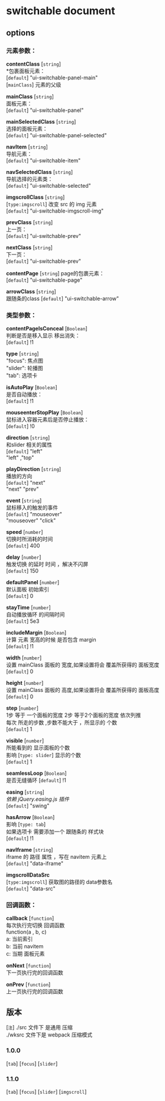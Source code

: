 switchable document
===================
options
----------------------
### 元素参数：
**contentClass** [`string`]  
    *包裹面板元素：   
   [`default`] "ui-switchable-panel-main"  
   [`mainClass`] 元素的父级  
        
**mainClass** [`string`]  
    面板元素：  
    [`default`] "ui-switchable-panel"
    
**mainSelectedClass** [`string`]  
    选择的面板元素：   
    [`default`] "ui-switchable-panel-selected"
   
**navItem**  [`string`]  
     导航元素：  
     [`default`] "ui-switchable-item"
     
**navSelectedClass** [`string`]  
    导航选择的元素类：  
     [`default`] "ui-switchable-selected"
  
**imgscrollClass** [`string`]  
    [`type:imgscroll`] 改变 src 的 img 元素  
      [`default`] "ui-switchable-imgscroll-img"

**prevClass** [`string`]  
    上一页：  
 [`default`] "ui-switchable-prev"
 
 **nextClass** [`string`]  
     下一页：  
  [`default`] "ui-switchable-prev"
  
**contentPage** [`string`]
    page的包裹元素：  
  [`default`] "ui-switchable-page"

**arrowClass** [`string`]  
    跟随条的class
    [`default`] "ui-switchable-arrow"
 
 
### 类型参数：  
**contentPageIsConceal**  [`Boolean`]  
      判断是否是移入显示 移出消失：  
      [`default`] !1

 **type** [`string`]  
  "focus":  焦点图  
  "slider": 轮播图  
  "tab":    选项卡  
  
**isAutoPlay** [`Boolean`]  
    是否自动播放：  
   [`default`] !1  
   
**mouseenterStopPlay** [`Boolean`]  
    鼠标进入容器元素后是否停止播放：   
     [`default`] !0
     
 **direction** [`string`]  
    和slider 相关的属性  
    [`default`]  "left"  
    "left" ,"top"
    
 **playDirection** [`string`]  
    播放的方向  
    [`default`]  "next"  
    "next" "prev"
    
**event** [`string`]  
    鼠标移入的触发的事件  
    [`default`]  "mouseover"  
    "mouseover" "click"
    
 **speed**  [`number`]  
    切换时所消耗的时间  
   [`default`] 400
   
**delay**  [`number`]  
    触发切换 的延时 时间 ，解决不闪屏  
    [`default`] 150
    
**defaultPanel** [`number`]  
    默认面板 初始索引  
    [`default`] 0
    
**stayTime** [`number`]  
    自动播放循环 的间隔时间  
    [`default`] 5e3
    
**includeMargin** [`Boolean`]  
    计算 元素 宽高的时候 是否包含 margin  
     [`default`] !1
     
**width** [`number`]  
    设置 mainClass 面板的 宽度,如果设置将会 覆盖所获得的 面板宽度  
    [`default`] 0

**height** [`number`]  
 设置 mainClass 面板的 高度,如果设置将会 覆盖所获得的 面板高度  
    [`default`] 0

**step** [`number`]  
    1步 等于 一个面板的宽度 2步 等于2个面板的宽度 依次列推  
    每次 所走的步数 ,步数不能大于 ，所显示的 个数  
    [`default`] 1
    
**visible** [`number`]  
    所能看到的 显示面板的个数  
     影响 [`type: slider`] 显示的个数   
    [`default`] 1

**seamlessLoop** [`Boolean`]  
    是否无缝循环
    [`default`] !1
    
**easing** [`string`]  
    *依赖 jQuery.easing.js 插件*  
    [`default`] "swing"
 
**hasArrow**  [`Boolean`]  
     影响 [`type: tab`]  
      如果选项卡 需要添加一个 跟随条的 样式块  
      [`default`] !1

**navIframe**  [`string`]  
    iframe 的 路径 属性 ，写在 navitem 元素上  
    [`default`] "data-iframe"

**imgscrollDataSrc**  
     [`type:imgscroll`] 获取图的路径的 data参数名  
    [`default`] "data-src"
    
### 回调函数：  
**callback** [`function`]  
    每次执行完切换 回调函数  
    function(a , b, c)  
        a: 当前索引  
        b: 当前 navitem  
        c: 当期 面板元素

**onNext** [`function`]  
    下一页执行完的回调函数
  

**onPrev** [`function`]  
    上一页执行完的回调函数  
    
## 版本

[`注`] ./src 文件下 是通用 压缩  
        ./wksrc 文件下是 webpack 压缩模式
        
### 1.0.0
[`tab`] [`focus`] [`slider`] 
### 1.1.0
[`tab`] [`focus`] [`slider`] [`imgscroll`]
